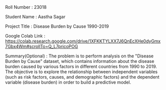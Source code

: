 Roll Number       :   23018

Student Name      :   Aastha Sagar

Project Title     :   Disease Burden by Cause 1990-2019

Google Colab Link :   https://colab.research.google.com/drive/1XFKKTYLXX7J6QnEcXHe0dyGmx7Gbx4Wm#scrollTo=Q_L7pricoPOG

Summary(Optional) :   The problem is to perform analysis on the "Disease Burden by Cause" dataset, which contains information about the disease burden caused by 
                      various factors in different countries from 1990 to 2019. The objective is to explore the relationship between independent variables (such as 
                      risk factors, causes, and demographic factors) and the dependent variable (disease burden) in order to build a predictive model.
